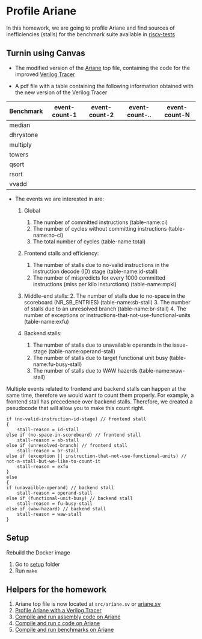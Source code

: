 # Profile Ariane

In this homework, we are going to profile Ariane and find sources of inefficiencies (stalls)
for the benchmark suite available in [riscv-tests](https://github.com/riscv/riscv-tests)

## Turnin using Canvas

* The modified version of the [Ariane](https://bitbucket.org/taylor-bsg/cse548-18sp-hw/src/master/hw1/src/ariane.sv) top file, containing the
code for the improved [Verilog Tracer](tracer.md)

* A pdf file with a table containing the following information obtained with the new version of the Verilog Tracer

| Benchmark | event-count-1 | event-count-2 | event-count-..| event-count-N |
|-----------|---------------|---------------|---------------|---------------|
| median    | | | |
| dhrystone | | | |
| multiply  | | | |
| towers    | | | |
| qsort     | | | |
| rsort     | | | |
| vvadd     | | | |

* The events we are interested in are:

    1. Global
        1. The number of committed instructions (table-name:ci)
        2. The number of cycles without committing instructions (table-name:no-ci)
        3. The total number of cycles (table-name:total) 

        
    2. Frontend stalls and efficiency:
        1. The number of stalls due to no-valid instructions in the instruction decode (ID) stage (table-name:id-stall)
        2. The number of mispredicts for every 1000 committed instructions (miss per kilo insturctions) (table-name:mpki) 
        
    3. Middle-end stalls:
        2. The number of stalls due to no-space in the scoreboard (NR_SB_ENTRIES) (table-name:sb-stall)
        3. The number of stalls due to an unresolved branch (table-name:br-stall)
        4. The number of exceptions or instructions-that-not-use-functional-units (table-name:exfu)


    4. Backend stalls:
        1. The number of stalls due to unavailable operands in the issue-stage (table-name:operand-stall)
        2. The number of stalls due to target functional unit busy (table-name:fu-busy-stall)
        3. The number of stalls due to WAW hazerds (table-name:waw-stall)

Multiple events related to frontend and backend stalls can happen at the same time, therefore we would want to count them
properly. For example, a frontend stall has precedence over backend stalls. Therefore, we created a pseudocode that
will allow you to make this count right.

```
if (no-valid-instruction-id-stage) // frontend stall
{
    stall-reason = id-stall
else if (no-space-in-scoreboard) // frontend stall
    stall-reason = sb-stall
else if (unresolved-branch) // frontend stall
    stall-reason = br-stall
else if (exception || instruction-that-not-use-functional-units) // not-a-stall-but-we-like-to-count-it
    stall-reason = exfu
}
else
{
if (unavailble-operand) // backend stall
    stall-reason = operand-stall
else if (functional-unit-busy) // backend stall
    stall-reason = fu-busy-stall
else if (waw-hazard) // backend stall
    stall-reason = waw-stall
}
```

## Setup

Rebuild the Docker image

1. Go to [setup](https://bitbucket.org/taylor-bsg/cse548-18sp-hw/src/master/setup/) folder
2. Run `make`

## Helpers for the homework

1. Ariane top file is now located at `src/ariane.sv` or [ariane.sv](https://bitbucket.org/taylor-bsg/cse548-18sp-hw/src/master/hw1/src/ariane.sv)
2. [Profile Ariane with a Verilog Tracer](tracer.md)
3. [Compile and run assembly code on Ariane](assembly.md)
4. [Compile and run c code on Ariane](c.md)
5. [Compile and run benchmarks on Ariane](benchmark.md)
